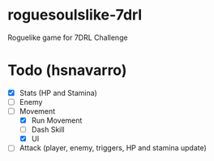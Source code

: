 # roguesoulslike-7drl
Roguelike game for 7DRL Challenge


# Todo (hsnavarro)
- [x] Stats (HP and Stamina)
- [ ] Enemy
- [ ] Movement
  - [x] Run Movement
  - [ ] Dash Skill
  - [x] UI
- [ ] Attack (player, enemy, triggers, HP and stamina update)
